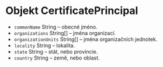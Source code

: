 # Objekt CertificatePrincipal

* `commonName` String – obecné jméno.
* `organizations` String[] – jména organizací.
* `organizationUnits` String[] – jména organizačních jednotek.
* `locality` String – lokalita.
* `state` String – stát, nebo provincie.
* `country` String – země, nebo oblast.